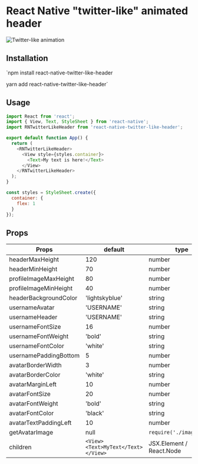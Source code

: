 # React Native "twitter-like" animated header

![Twitter-like animation](http://res.cloudinary.com/codemecodeyou/image/upload/v1577461368/codemecodeyou/baia6uiljg4x9wjqyq5q.gif)

## Installation

`npm install react-native-twitter-like-header

yarn add react-native-twitter-like-header`

## Usage

```javascript
import React from 'react';
import { View, Text, StyleSheet } from 'react-native';
import RNTwitterLikeHeader from 'react-native-twitter-like-header';

export default function App() {
  return (
    <RNTwitterLikeHeader>
      <View style={styles.container}>
        <Text>My text is here!</Text>
      </View>
    </RNTwitterLikeHeader>
  );
}

const styles = StyleSheet.create({
  container: {
    flex: 1
  }
});
```

## Props

| Props                 | default                            | type                     |
| --------------------- | ---------------------------------- | ------------------------ |
| headerMaxHeight       | 120                                | number                   |
| headerMinHeight       | 70                                 | number                   |
| profileImageMaxHeight | 80                                 | number                   |
| profileImageMinHeight | 40                                 | number                   |
| headerBackgroundColor | 'lightskyblue'                     | string                   |
| usernameAvatar        | 'USERNAME'                         | string                   |
| usernameHeader        | 'USERNAME'                         | string                   |
| usernameFontSize      | 16                                 | number                   |
| usernameFontWeight    | 'bold'                             | string                   |
| usernameFontColor     | 'white'                            | string                   |
| usernamePaddingBottom | 5                                  | number                   |
| avatarBorderWidth     | 3                                  | number                   |
| avatarBorderColor     | 'white'                            | string                   |
| avatarMarginLeft      | 10                                 | number                   |
| avatarFontSize        | 20                                 | number                   |
| avatarFontWeight      | 'bold'                             | string                   |
| avatarFontColor       | 'black'                            | string                   |
| avatarTextPaddingLeft | 10                                 | number                   |
| getAvatarImage        | null                               | `require('./image.jpg')` |
| children              | `<View><Text>MyText</Text></View>` | JSX.Element / React.Node |
